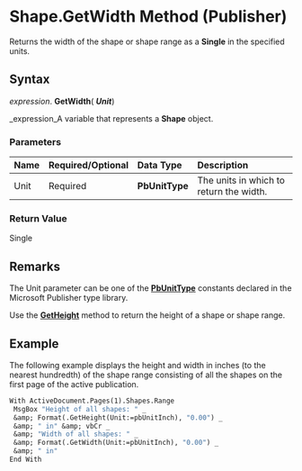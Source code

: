 
# Shape.GetWidth Method (Publisher)

Returns the width of the shape or shape range as a  **Single** in the specified units.


## Syntax

 _expression_. **GetWidth**( **_Unit_**)

 _expression_A variable that represents a  **Shape** object.


### Parameters



|**Name**|**Required/Optional**|**Data Type**|**Description**|
|:-----|:-----|:-----|:-----|
|Unit|Required| **PbUnitType**|The units in which to return the width.|

### Return Value

Single


## Remarks

The Unit parameter can be one of the  **[PbUnitType](e14ef7b5-46c2-dec6-3af2-56da77ba5491.md)** constants declared in the Microsoft Publisher type library.

Use the  **[GetHeight](e94eaede-f2b3-4f68-b3ec-915354a1b0b7.md)** method to return the height of a shape or shape range.


## Example

The following example displays the height and width in inches (to the nearest hundredth) of the shape range consisting of all the shapes on the first page of the active publication.


```vb
With ActiveDocument.Pages(1).Shapes.Range 
 MsgBox "Height of all shapes: " _ 
 &amp; Format(.GetHeight(Unit:=pbUnitInch), "0.00") _ 
 &amp; " in" &amp; vbCr _ 
 &amp; "Width of all shapes: " _ 
 &amp; Format(.GetWidth(Unit:=pbUnitInch), "0.00") _ 
 &amp; " in" 
End With
```

